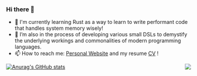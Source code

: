 ### Hi there 👋


- 🌱 I'm currently learning Rust as a way to learn to write performant code that handles system memory wisely!
- 🤔  I’m also in the process of developing various small DSLs to demystify the underlying workings and commonalities of modern programming languages.
- 📫 How to reach me: [Personal Website](https://l-const.com/) and my resume [CV](https://l-const.com/cv.pdf) !

[![Anurag's GitHub stats](https://github-readme-stats.vercel.app/api?username=l-const&theme=gotham&layout=compact&card_width=280&hide_border=true)](https://github.com/anuraghazra/github-readme-stats)<a href="https://github.com/anuraghazra/github-readme-stats"> <img align="right" src="https://github-readme-stats.vercel.app/api/top-langs/?username=l-const&exclude_repo=nand2tetris,blog&theme=gotham&layout=compact&card_width=280&hide_border=true&langs_count=8" />
</a>
